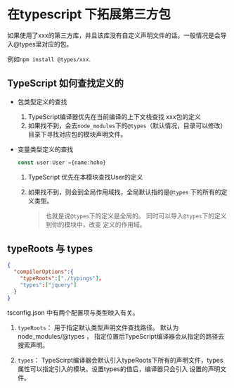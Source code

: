 # 在typescript 下拓展第三方包

如果使用了xxx的第三方库，并且该库没有自定义声明文件的话。一般情况是会导入@types里对应的包。

例如`npm install @types/xxx`.

## TypeScript 如何查找定义的

- 包类型定义的查找

  1. TypeScript编译器优先在当前编译的上下文栈查找 xxx包的定义
  2. 如果找不到，会去`node_modules`下的`@types`（默认情况，目录可以修改）目录下寻找对应包的模块声明文件。

- 变量类型定义的查找

  ```typescript
  const user:User ={name:hoho}
  ```

  1. TypeScript 优先在本模块查找User的定义

  2. 如果找不到，则会到全局作用域找，全局默认指的是`@types` 下的所有的定义类型。

     > 也就是说`@types`下的定义是全局的。 同时可以导入`@types`下的定义 到你的模块中，改变 定义的作用域。 

## typeRoots 与 types

```json
{
  "compilerOptions":{
    "typeRoots":["./typings"]，
    "types":["jquery"]
  }
}
```
tsconfig.json 中有两个配置项与类型映入有关。

1. `typeRoots`： 用于指定默认类型声明文件查找路径。 默认为 node_modules/@types ， 指定位置后TypeScript编译器会从指定的路径去搜索声明。

2. `types`：  TypeScirpt编译器会默认引入typeRoots下所有的声明文件，types属性可以指定引入的模块。设置types的值后，编译器只会引入 设置的声明文件。